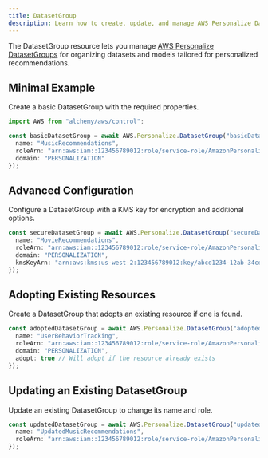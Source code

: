 ```yaml
---
title: DatasetGroup
description: Learn how to create, update, and manage AWS Personalize DatasetGroups using Alchemy Cloud Control.
---
```


The DatasetGroup resource lets you manage [AWS Personalize DatasetGroups](https://docs.aws.amazon.com/personalize/latest/userguide/) for organizing datasets and models tailored for personalized recommendations.

## Minimal Example

Create a basic DatasetGroup with the required properties.

```ts
import AWS from "alchemy/aws/control";

const basicDatasetGroup = await AWS.Personalize.DatasetGroup("basicDatasetGroup", {
  name: "MusicRecommendations",
  roleArn: "arn:aws:iam::123456789012:role/service-role/AmazonPersonalize-Role",
  domain: "PERSONALIZATION"
});
```

## Advanced Configuration

Configure a DatasetGroup with a KMS key for encryption and additional options.

```ts
const secureDatasetGroup = await AWS.Personalize.DatasetGroup("secureDatasetGroup", {
  name: "MovieRecommendations",
  roleArn: "arn:aws:iam::123456789012:role/service-role/AmazonPersonalize-Role",
  domain: "PERSONALIZATION",
  kmsKeyArn: "arn:aws:kms:us-west-2:123456789012:key/abcd1234-12ab-34cd-56ef-1234567890ab"
});
```

## Adopting Existing Resources

Create a DatasetGroup that adopts an existing resource if one is found.

```ts
const adoptedDatasetGroup = await AWS.Personalize.DatasetGroup("adoptedDatasetGroup", {
  name: "UserBehaviorTracking",
  roleArn: "arn:aws:iam::123456789012:role/service-role/AmazonPersonalize-Role",
  domain: "PERSONALIZATION",
  adopt: true // Will adopt if the resource already exists
});
```

## Updating an Existing DatasetGroup

Update an existing DatasetGroup to change its name and role.

```ts
const updatedDatasetGroup = await AWS.Personalize.DatasetGroup("updatedDatasetGroup", {
  name: "UpdatedMusicRecommendations",
  roleArn: "arn:aws:iam::123456789012:role/service-role/AmazonPersonalize-Role"
});
```